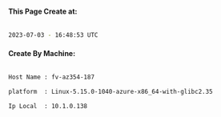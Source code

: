 
   
#### This Page Create at:

```bash

2023-07-03 - 16:48:53 UTC

```

#### Create By Machine:

```bash

Host Name : fv-az354-187

platform  : Linux-5.15.0-1040-azure-x86_64-with-glibc2.35

Ip Local  : 10.1.0.138

```

